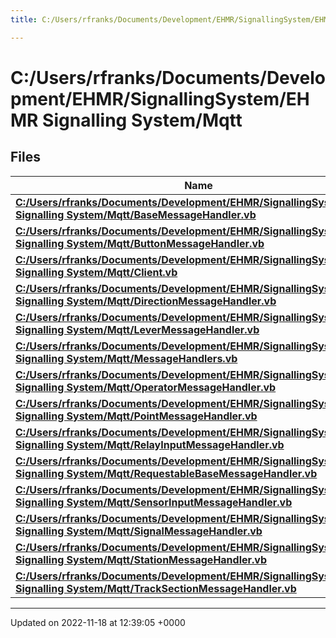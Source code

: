 ```yaml
---
title: C:/Users/rfranks/Documents/Development/EHMR/SignallingSystem/EHMR Signalling System/Mqtt

---
```


# C:/Users/rfranks/Documents/Development/EHMR/SignallingSystem/EHMR Signalling System/Mqtt



## Files

| Name           |
| -------------- |
| **[C:/Users/rfranks/Documents/Development/EHMR/SignallingSystem/EHMR Signalling System/Mqtt/BaseMessageHandler.vb](/SignallingSystem-doc/vb/Files/BaseMessageHandler_8vb/#file-basemessagehandler.vb)**  |
| **[C:/Users/rfranks/Documents/Development/EHMR/SignallingSystem/EHMR Signalling System/Mqtt/ButtonMessageHandler.vb](/SignallingSystem-doc/vb/Files/ButtonMessageHandler_8vb/#file-buttonmessagehandler.vb)**  |
| **[C:/Users/rfranks/Documents/Development/EHMR/SignallingSystem/EHMR Signalling System/Mqtt/Client.vb](/SignallingSystem-doc/vb/Files/Client_8vb/#file-client.vb)**  |
| **[C:/Users/rfranks/Documents/Development/EHMR/SignallingSystem/EHMR Signalling System/Mqtt/DirectionMessageHandler.vb](/SignallingSystem-doc/vb/Files/DirectionMessageHandler_8vb/#file-directionmessagehandler.vb)**  |
| **[C:/Users/rfranks/Documents/Development/EHMR/SignallingSystem/EHMR Signalling System/Mqtt/LeverMessageHandler.vb](/SignallingSystem-doc/vb/Files/LeverMessageHandler_8vb/#file-levermessagehandler.vb)**  |
| **[C:/Users/rfranks/Documents/Development/EHMR/SignallingSystem/EHMR Signalling System/Mqtt/MessageHandlers.vb](/SignallingSystem-doc/vb/Files/MessageHandlers_8vb/#file-messagehandlers.vb)**  |
| **[C:/Users/rfranks/Documents/Development/EHMR/SignallingSystem/EHMR Signalling System/Mqtt/OperatorMessageHandler.vb](/SignallingSystem-doc/vb/Files/OperatorMessageHandler_8vb/#file-operatormessagehandler.vb)**  |
| **[C:/Users/rfranks/Documents/Development/EHMR/SignallingSystem/EHMR Signalling System/Mqtt/PointMessageHandler.vb](/SignallingSystem-doc/vb/Files/PointMessageHandler_8vb/#file-pointmessagehandler.vb)**  |
| **[C:/Users/rfranks/Documents/Development/EHMR/SignallingSystem/EHMR Signalling System/Mqtt/RelayInputMessageHandler.vb](/SignallingSystem-doc/vb/Files/RelayInputMessageHandler_8vb/#file-relayinputmessagehandler.vb)**  |
| **[C:/Users/rfranks/Documents/Development/EHMR/SignallingSystem/EHMR Signalling System/Mqtt/RequestableBaseMessageHandler.vb](/SignallingSystem-doc/vb/Files/RequestableBaseMessageHandler_8vb/#file-requestablebasemessagehandler.vb)**  |
| **[C:/Users/rfranks/Documents/Development/EHMR/SignallingSystem/EHMR Signalling System/Mqtt/SensorInputMessageHandler.vb](/SignallingSystem-doc/vb/Files/SensorInputMessageHandler_8vb/#file-sensorinputmessagehandler.vb)**  |
| **[C:/Users/rfranks/Documents/Development/EHMR/SignallingSystem/EHMR Signalling System/Mqtt/SignalMessageHandler.vb](/SignallingSystem-doc/vb/Files/SignalMessageHandler_8vb/#file-signalmessagehandler.vb)**  |
| **[C:/Users/rfranks/Documents/Development/EHMR/SignallingSystem/EHMR Signalling System/Mqtt/StationMessageHandler.vb](/SignallingSystem-doc/vb/Files/StationMessageHandler_8vb/#file-stationmessagehandler.vb)**  |
| **[C:/Users/rfranks/Documents/Development/EHMR/SignallingSystem/EHMR Signalling System/Mqtt/TrackSectionMessageHandler.vb](/SignallingSystem-doc/vb/Files/TrackSectionMessageHandler_8vb/#file-tracksectionmessagehandler.vb)**  |






-------------------------------

Updated on 2022-11-18 at 12:39:05 +0000
